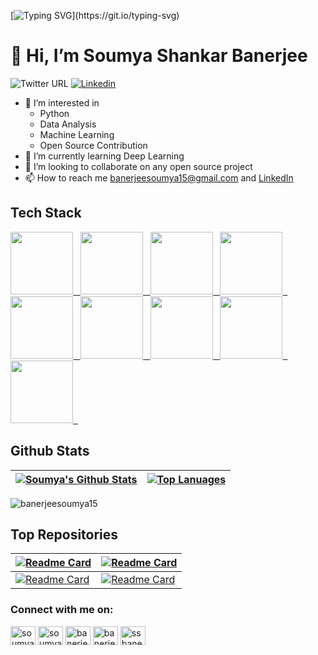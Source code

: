 [![Typing SVG](https://readme-typing-svg.herokuapp.com/?size=30&duration=2100&lines=Welcome+to+my+profile!)](https://git.io/typing-svg)
# 👋 Hi, I’m Soumya Shankar Banerjee

![Twitter URL](https://img.shields.io/twitter/url?style=social&url=https%3A%2F%2Ftwitter.com%2Fsoumya_data)
[![Linkedin](https://img.shields.io/badge/LinkedIn-blue/url?style=social&logo=linkedin&labelColor=blue&url=https://www.linkedin.com/in/soumya-shankar-banerjee/)](https://www.linkedin.com/in/soumya-shankar-banerjee/)


- 👀 I’m interested in
  - Python
  - Data Analysis
  - Machine Learning
  - Open Source Contribution
- 🌱 I’m currently learning Deep Learning
- 💞️ I’m looking to collaborate on any open source project
- 📫 How to reach me banerjeesoumya15@gmail.com and [LinkedIn](linkedin.com/in/soumya-shankar-banerjee)


## Tech Stack
<div>
  <a href="https://www.python.org/">
    <img width=100px src="https://upload.wikimedia.org/wikipedia/commons/thumb/c/c3/Python-logo-notext.svg/182px-Python-logo-notext.svg.png">&nbsp;&nbsp;
  </a>
  <a href="https://www.sas.com/en_in/home.html">
    <img width=100px src="https://upload.wikimedia.org/wikipedia/commons/thumb/9/97/%E0%A6%B8%E0%A7%8D%E0%A6%AF%E0%A6%BE%E0%A6%B8_%E0%A6%B2%E0%A7%8B%E0%A6%97%E0%A7%8B.png/330px-%E0%A6%B8%E0%A7%8D%E0%A6%AF%E0%A6%BE%E0%A6%B8_%E0%A6%B2%E0%A7%8B%E0%A6%97%E0%A7%8B.png">&nbsp;&nbsp;
  </a>
  <a href="https://www.r-project.org/">
    <img width=100px src="https://upload.wikimedia.org/wikipedia/commons/thumb/1/1b/R_logo.svg/182px-R_logo.svg.png">&nbsp;&nbsp;
  </a>
  <a href="https://www.mysql.com/">
    <img width=100px src="https://upload.wikimedia.org/wikipedia/en/thumb/d/dd/MySQL_logo.svg/150px-MySQL_logo.svg.png">&nbsp;&nbsp;
  </a>
  <a href="https://numpy.org/">
    <img width=100px src="https://upload.wikimedia.org/wikipedia/commons/thumb/3/31/NumPy_logo_2020.svg/330px-NumPy_logo_2020.svg.png">&nbsp;&nbsp;
  </a>
  <a href="https://pandas.pydata.org/">
    <img width=100px src="https://upload.wikimedia.org/wikipedia/commons/thumb/e/ed/Pandas_logo.svg/450px-Pandas_logo.svg.png">&nbsp;&nbsp;
  </a>
  <a href="https://www.tensorflow.org/">
    <img width=100px src="https://upload.wikimedia.org/wikipedia/commons/thumb/a/ab/TensorFlow_logo.svg/330px-TensorFlow_logo.svg.png">&nbsp;&nbsp;
  </a>
  <a href="https://jupyter.org/">
    <img width=100px src="https://jupyter.org/assets/homepage/main-logo.svg">&nbsp;&nbsp;
  </a>
  <a href="https://code.visualstudio.com/">
    <img width=100px src="https://upload.wikimedia.org/wikipedia/commons/thumb/9/9a/Visual_Studio_Code_1.35_icon.svg/113px-Visual_Studio_Code_1.35_icon.svg.png">&nbsp;&nbsp;
  </a>
</div>

## Github Stats
| <a href="https://github.com/banerjeesoumya15/github-readme-stats"><img align="center" src="https://github-readme-stats.vercel.app/api?username=banerjeesoumya15&show_icons=true&theme=cobalt&hide_border=true&count_private=true" alt="Soumya's Github Stats" /></a> | <a href="https://github.com/banerjeesoumya15/github-readme-stats"><img align="center" src="https://github-readme-stats.vercel.app/api/top-langs/?username=banerjeesoumya15&layout=compact&theme=cobalt&hide_border=true" alt="Top Lanuages" /></a> |
| ------------- | ------------- |

<img align="center" src="https://github-readme-streak-stats.herokuapp.com/?user=banerjeesoumya15&theme=tokyonight" alt="banerjeesoumya15" />




## Top Repositories
| [![Readme Card](https://github-readme-stats.vercel.app/api/pin/?username=banerjeesoumya15&repo=Data_Analysis_app&theme=cobalt&hide_border=true)](https://github.com/banerjeesoumya15/github-readme-stats) | [![Readme Card](https://github-readme-stats.vercel.app/api/pin/?username=banerjeesoumya15&repo=SQLPlayground&theme=cobalt&hide_border=true)](https://github.com/banerjeesoumya15/github-readme-stats) |
| ----------- | ------------- |
| [![Readme Card](https://github-readme-stats.vercel.app/api/pin/?username=banerjeesoumya15&repo=Mercari_Price_challenge&theme=cobalt&hide_border=true)](https://github.com/banerjeesoumya15/github-readme-stats) | [![Readme Card](https://github-readme-stats.vercel.app/api/pin/?username=banerjeesoumya15&repo=Data-Analysis-Covid19-tweets&theme=cobalt&hide_border=true)](https://github.com/banerjeesoumya15/github-readme-stats) |

<!---
## Github trophies
<p align="left"> <a href="https://github.com/ryo-ma/github-profile-trophy"><img src="https://github-profile-trophy.vercel.app/?username=banerjeesoumya15" alt="banerjeesoumya15" /></a> </p>
--->

### Connect with me on:
<p align="left">
<a href="https://twitter.com/soumya_data" target="blank"><img align="center" src="https://raw.githubusercontent.com/rahuldkjain/github-profile-readme-generator/master/src/images/icons/Social/twitter.svg" alt="soumya_data" height="30" width="40" /></a>
<a href="https://linkedin.com/in/soumya-shankar-banerjee" target="blank"><img align="center" src="https://raw.githubusercontent.com/rahuldkjain/github-profile-readme-generator/master/src/images/icons/Social/linked-in-alt.svg" alt="soumya-shankar-banerjee" height="30" width="40" /></a>
<a href="https://kaggle.com/banerjeesoumya15" target="blank"><img align="center" src="https://raw.githubusercontent.com/rahuldkjain/github-profile-readme-generator/master/src/images/icons/Social/kaggle.svg" alt="banerjeesoumya15" height="30" width="40" /></a>
<a href="https://www.hackerrank.com/banerjeesoumya15" target="blank"><img align="center" src="https://raw.githubusercontent.com/rahuldkjain/github-profile-readme-generator/master/src/images/icons/Social/hackerrank.svg" alt="banerjeesoumya15" height="30" width="40" /></a>
<a href="https://www.leetcode.com/ssbanerjee15" target="blank"><img align="center" src="https://raw.githubusercontent.com/rahuldkjain/github-profile-readme-generator/master/src/images/icons/Social/leet-code.svg" alt="ssbanerjee15" height="30" width="40" /></a>
</p>


<!---
[![Soumya's GitHub stats](https://github-readme-stats.vercel.app/api?username=banerjeesoumya15&show_icons=true&theme=cobalt)](https://github.com/banerjeesoumya15/github-readme-stats)[![Top Langs](https://github-readme-stats.vercel.app/api/top-langs/?username=banerjeesoumya15&layout=compact)](https://github.com/banerjeesoumya15/github-readme-stats)
--->

<!---
banerjeesoumya15/banerjeesoumya15 is a ✨ special ✨ repository because its `README.md` (this file) appears on your GitHub profile.
You can click the Preview link to take a look at your changes.
--->

<!---
Tutorial from
https://kevinfeng-cs88.medium.com/creating-a-killer-github-profile-readme-83671406f5cf
--->
